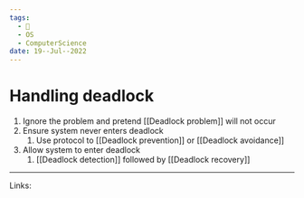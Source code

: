 ```yaml
---
tags:
  - 🌱
  - OS
  - ComputerScience 
date: 19--Jul--2022
---
```


# Handling deadlock

1. Ignore the problem and pretend [[Deadlock problem]] will not occur
2. Ensure system never enters deadlock
    1. Use protocol to [[Deadlock prevention]] or [[Deadlock avoidance]]
3. Allow system to enter deadlock
    1. [[Deadlock detection]] followed by [[Deadlock recovery]]

---
Links: 